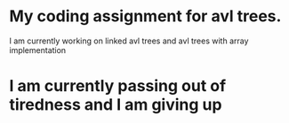 # My coding assignment for avl trees.
I am currently working on linked avl trees and avl trees with array implementation 

# I am currently passing out of tiredness and I am giving up
